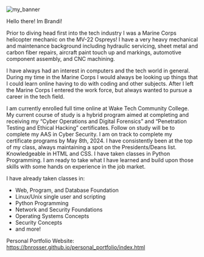 ![my_banner](https://i.imgur.com/i6sMF2o.png)


Hello there! Im Brandi!

Prior to diving head first into the tech industry I was a Marine Corps helicopter mechanic on the MV-22 Ospreys! I have a very heavy mechanical and maintenance background including hydraulic servicing, sheet metal and carbon fiber repairs, aircraft paint touch up and markings, automotive component assembly, and CNC machining.

I have always had an interest in computers and the tech world in general. During my time in the Marine Corps I would always be looking up things that I could learn online having to do with coding and other subjects. After I left the Marine Corps I entered the work force, but always wanted to pursue a career in the tech field. 

I am currently enrolled full time online at Wake Tech Community College. My current course of study is a hybrid program aimed at completing and receiving my “Cyber Operations and Digital Forensics” and “Penetration Testing and Ethical Hacking” certificates. Follow on study will be to complete my AAS in Cyber Security. I am on track to complete my certificate programs by May 8th, 2024. I have consistently been at the top of my class, always maintaining a spot on the Presidents/Deans list. Knowledgeable in HTML and CSS. I have taken classes in Python Programming. I am ready to take what I have learned and build upon those skills with some hands on experience in the job market. 

I have already taken classes in:

* Web, Program, and Database Foundation
* Linux/Unix single user and scripting
* Python Programming
* Network and Security Foundations
* Operating Systems Concepts
* Security Concepts
* and more!

Personal Portfolio Website: https://bnrosser.github.io/personal_portfolio/index.html
